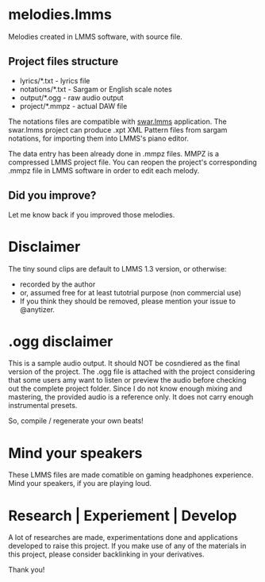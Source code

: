 # melodies.lmms
Melodies created in LMMS software, with source file.

## Project files structure
* lyrics/*.txt - lyrics file
* notations/*.txt - Sargam or English scale notes
* output/*.ogg - raw audio output
* project/*.mmpz - actual DAW file

The notations files are compatible with [swar.lmms](https://github.com/anytizer/swar.lmms) application.
The swar.lmms project can produce .xpt XML Pattern files from sargam notations, for importing them into LMMS's piano editor.

The data entry has been already done in .mmpz files.
MMPZ is a compressed LMMS project file. You can reopen the project's corresponding .mmpz file in LMMS software in order to edit each melody.

## Did you improve?
Let me know back if you improved those melodies.

# Disclaimer
The tiny sound clips are default to LMMS 1.3 version, or otherwise:
* recorded by the author
* or, assumed free for at least tutotrial purpose (non commercial use)
* If you think they should be removed, please mention your issue to @anytizer.

# .ogg disclaimer
This is a sample audio output. It should NOT be cosndiered as the final version of the project. The .ogg file is attached with the project considering that some users amy want to listen or preview the audio before checking out the complete project folder. Since I do not know enough mixing and mastering, the provided audio is a reference only. It does not carry enough instrumental presets.

So, compile / regenerate your own beats!

# Mind your speakers
These LMMS files are made comatible on gaming headphones experience.
Mind your speakers, if you are playing loud.

# Research | Experiement | Develop
A lot of researches are made, experimentations done and applications developed to raise this project.
If you make use of any of the materials in this project, please consider backlinking in your derivatives.

Thank you!

